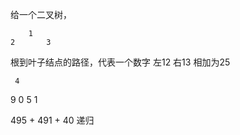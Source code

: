 给一个二叉树，

        1
    2       3

  根到叶子结点的路径，代表一个数字  左12 右13  相加为25

     4
  9     0
5   1

495 + 491 + 40
递归